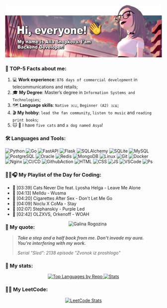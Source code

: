 [![My banner](https://raw.githubusercontent.com/BeautifulDirt/BeautifulDirt/main/img/banner.png)](https://github.com/BeautifulDirt)

### 👩 TOP-5 Facts about me:
1. 💻 **Work experience**: `876 days of commercial development` in telecommunications and retails;
2. 🎓 **My Degree**: Master’s degree in `Information Systems and Technologies`;
3. 🗺 **Language skills**: `Native 🇷🇺`, `Beginner (A2) 🇬🇧`; 
4. 🎬 **My hobby**: `lead the fan community`, `listen to music` and `reading print books`;
5. 🐱 🐶 I have `five cats` and `a dog named Asya`!

### :hammer_and_wrench: Languages and Tools: 
<img src="https://img.shields.io/badge/python-e16760?style=flat&logo=python&logoColor=24232d" title="Python[work]" alt="Python"/> <img src="https://img.shields.io/badge/golang-e16760?style=flat&logo=go&logoColor=24232d" title="Go[study]" alt="Go"/> <img src="https://img.shields.io/badge/fastapi-e16760?style=flat&logo=fastapi&logoColor=24232d" title="FastAPI[work]" alt="FastAPI"/> <img src="https://img.shields.io/badge/flask-e16760?style=flat&logo=flask&logoColor=24232d" title="Flask[work]" alt="Flask"/> <img src="https://img.shields.io/badge/sqlalchemy-e16760?style=flat&logo=sqlalchemy&logoColor=24232d" title="SQLAlchemy[work]" alt="SQLAlchemy"/> <img src="https://img.shields.io/badge/sqlite-e16760?style=flat&logo=sqlite&logoColor=24232d" title="SQLite[work-sql-request]" alt="SQLite"/> <img src="https://img.shields.io/badge/mysql-e16760?style=flat&logo=mysql&logoColor=24232d" title="MySQL[work-sql-request]" alt="MySQL"/> <img src="https://img.shields.io/badge/postgresql-e16760?style=flat&logo=postgresql&logoColor=24232d" title="PostgreSQL[work]" alt="PostgreSQL"/> <img src="https://img.shields.io/badge/oracle-e16760?style=flat&logo=oracle&logoColor=24232d" title="Oracle[work-sql-request]" alt="Oracle"/> <img src="https://img.shields.io/badge/redis-e16760?style=flat&logo=redis&logoColor=24232d" title="Redis[work]" alt="Redis"/> <img src="https://img.shields.io/badge/mongodb-e16760?style=flat&logo=mongodb&logoColor=24232d" title="MongoDB[work]" alt="MongoDB"/> <img src="https://img.shields.io/badge/linux-e16760?style=flat&logo=linux&logoColor=24232d" title="Linux[work]" alt="Linux"/> <img src="https://img.shields.io/badge/git-e16760?style=flat&logo=git&logoColor=24232d" title="Git[work]" alt="Git"/> <img src="https://img.shields.io/badge/docker-e16760?style=flat&logo=docker&logoColor=24232d" title="Docker[work]" alt="Docker"/> <img src="https://img.shields.io/badge/nginx-e16760?style=flat&logo=nginx&logoColor=24232d" title="Nginx[work]" alt="Nginx"/> <img src="https://img.shields.io/badge/CI%2FCD-e16760?style=flat&logo=gitlab&logoColor=24232d" title="CI/CD[work]" alt="CI/CD"/> <img src="https://img.shields.io/badge/GithubAction-e16760?style=flat&logo=github&logoColor=24232d" title="GithubAction[stady]" alt="GithubAction"/> <img src="https://img.shields.io/badge/html-e16760?style=flat&logo=html5&logoColor=24232d" title="HTML[study]" alt="HTML"/> <img src="https://img.shields.io/badge/css-e16760?style=flat&logo=css3&logoColor=24232d" title="CSS[study]" alt="CSS"/> <img src="https://img.shields.io/badge/javascript-e16760?style=flat&logo=javascript&logoColor=24232d" title="JS[study]" alt="JS"/> <img src="https://img.shields.io/badge/VSCode-e16760?style=flat&logo=Visual%20Studio%20Code&logoColor=24232d" title="VSCode[work]" alt="VSCode"/> <img src="https://img.shields.io/badge/Photoshop-e16760?style=flat&logo=Adobe%20Photoshop&logoColor=24232d" title="Photoshop[work]" alt="Ps"/>


### 👩‍💻🎧 My Playlist of the Day for Coding:

 - 🎵 [03:39] Cats Never Die feat. Lyosha Helga - Leave Me Alone
 - 🎵 [04:13] Melldu - Wusma
 - 🎵 [04:20] Cigarettes After Sex - Don't Let Me Go
 - 🎵 [04:09] Noclu X CoMa - Stay
 - 🎵 [02:07] Stephanskiy - Purple Led
 - 🎵 [02:42] OLZXVS, Orkenoff - WOAH

 <img alt="Galina Rogozina" src="https://raw.githubusercontent.com/BeautifulDirt/BeautifulDirt/main/img/animation.gif" align="right" width="300"/>

### 💬 My quote:

> ***Take a step and a half back from me. Don't invade my aura. \
> You're interfering with my work.***
>  
> *Serial "Sled": 2138 episode "Zvonok iz proshlogo"*

### 📝 My stats:

<p align="center">
<a href="https://github.com/BeautifulDirt">
  <img alt="Top Languages by Repo" height="180em" src="https://github-profile-summary-cards.vercel.app/api/cards/repos-per-language?username=BeautifulDirt&theme=solarized_dark"/>
  <img alt="Stats" height="180em" src="https://github-profile-summary-cards.vercel.app/api/cards/stats?username=BeautifulDirt&theme=solarized_dark"/>
</a>
</p>

### 👩‍💻 My LeetCode:

<p align="center">
<a href="https://leetcode.com/BeautifulDirt/">
  <img alt="LeetCode Stats" height="300em" src="https://leetcard.jacoblin.cool/BeautifulDirt?theme=nord&font=Noto%20Sans%20Saurashtra&ext=activity"/>
</a>
</p>